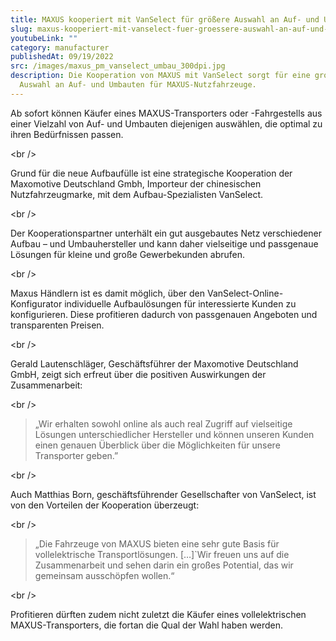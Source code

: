 ```yaml
---
title: MAXUS kooperiert mit VanSelect für größere Auswahl an Auf- und Umbauten
slug: maxus-kooperiert-mit-vanselect-fuer-groessere-auswahl-an-auf-und-umbauten
youtubeLink: ""
category: manufacturer
publishedAt: 09/19/2022
src: /images/maxus_pm_vanselect_umbau_300dpi.jpg
description: Die Kooperation von MAXUS mit VanSelect sorgt für eine große
  Auswahl an Auf- und Umbauten für MAXUS-Nutzfahrzeuge.
---
```

Ab sofort können Käufer eines MAXUS-Transporters oder -Fahrgestells aus einer Vielzahl von Auf- und Umbauten diejenigen auswählen, die optimal zu ihren Bedürfnissen passen.

<﻿br />

Grund für die neue Aufbaufülle ist eine strategische Kooperation der Maxomotive Deutschland Gmbh, Importeur der chinesischen Nutzfahrzeugmarke, mit dem Aufbau-Spezialisten VanSelect.

<﻿br />

Der Kooperationspartner unterhält ein gut ausgebautes Netz verschiedener Aufbau – und Umbauhersteller und kann daher vielseitige und passgenaue Lösungen für kleine und große Gewerbekunden abrufen.

<﻿br />

Maxus Händlern ist es damit möglich, über den VanSelect-Online-Konfigurator individuelle Aufbaulösungen für interessierte Kunden zu konfigurieren. Diese profitieren dadurch von passgenauen Angeboten und transparenten Preisen.

<﻿br />

Gerald Lautenschläger, Geschäftsführer der Maxomotive Deutschland GmbH, zeigt sich erfreut über die positiven Auswirkungen der Zusammenarbeit:

<﻿br />

> „Wir erhalten sowohl online als auch real Zugriff auf vielseitige Lösungen unterschiedlicher Hersteller und können unseren Kunden einen genauen Überblick über die Möglichkeiten für unsere Transporter geben.”

<﻿br />

Auch Matthias Born, geschäftsführender Gesellschafter von VanSelect, ist von den Vorteilen der Kooperation überzeugt:

<﻿br />

> „Die Fahrzeuge von MAXUS bieten eine sehr gute Basis für vollelektrische Transportlösungen. \[…]`Wir freuen uns auf die Zusammenarbeit und sehen darin ein großes Potential, das wir gemeinsam ausschöpfen wollen.“

<﻿br />

Profitieren dürften zudem nicht zuletzt die Käufer eines vollelektrischen MAXUS-Transporters, die fortan die Qual der Wahl haben werden.